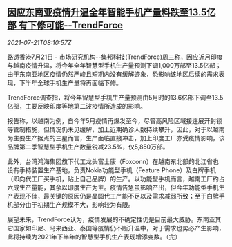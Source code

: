 <!--1626856262000-->
[因应东南亚疫情升温全年智能手机产量料跌至13.5亿部 有下修可能--TrendForce](https://cn.reuters.com/article/global-smart-phone-production-0721-idCNKBS2ER0NB)
------

<div><i>2021-07-21T08:10:57Z</i></div><p>路透香港7月21日 - 市场研究机构--集邦科技(TrendForce)周三称，因应近月印度与越南疫情升温，将今年全年智慧型手机生产量预测下调1,000万部至13.5亿部；由于东南亚地区疫情仍然严峻且短期内没有缓解迹象，恐影响该地区后续的需求表现，下半年全球手机生产量将再面临下修。</p><p>TrendForce调查指，将今年智慧型手机生产量预测由5月时的13.6亿部下调至13.5亿部，主要反映印度等地第二波疫情所造成的影响。</p><p>报告称，以越南为例，自今年5月疫情再爆发至今，尽管高风险区域接连展开封锁等管制措施，但情况仍未见缓解，加上近期确诊人数持续攀升，因此，对于以越南为主要生产据点的三星而言，生产面临直接冲击，加上印度工厂亦受疫情影响，该品牌第二季智慧型手机生产数量锐减23.5%，仅5,850万部。</p><p>此外，台湾鸿海集团旗下代工龙头富士康（Foxconn）在越南东北部的北江省也设有手持装置生产基地，负责Nokia功能型手机（Feature Phone）及白牌手机（即向代工厂买手机，贴上自己品牌）的生产。以功能型手机而言，越南工厂约占六成生产量能，其余以印度生产为主。疫情告急虽影响产出，但今年功能型手机生产表现不佳，最关键的原因仍是晶圆代工产能不足以及需求减弱所致；至于白牌手机部分由于初期生产规模不大，影响较为有限。</p><p>展望未来，TrendForce认为，疫情发展的不确定性仍是目前最大威胁。东南亚其它国家如印尼、马来西亚、泰国等疫情仍不断升温中，对于需求也势必产生影响，此将持续为2021年下半年的智慧型手机生产表现增添变数。（完）</p>
